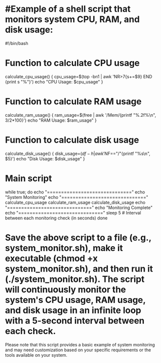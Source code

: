 #Example of a shell script that monitors system CPU, RAM, and disk usage:
=========================================================================
#!/bin/bash

# Function to calculate CPU usage
calculate_cpu_usage() {
  cpu_usage=$(top -bn1 | awk 'NR>7{s+=$9} END {print s "%"}')
  echo "CPU Usage: $cpu_usage"
}

# Function to calculate RAM usage
calculate_ram_usage() {
  ram_usage=$(free | awk '/Mem/{printf "%.2f%\n", $3/$2*100}')
  echo "RAM Usage: $ram_usage"
}

# Function to calculate disk usage
calculate_disk_usage() {
  disk_usage=$(df -h | awk '$NF=="/"{printf "%s\n", $5}')
  echo "Disk Usage: $disk_usage"
}

# Main script
while true; do
  echo "=============================="
  echo "System Monitoring"
  echo "=============================="
  calculate_cpu_usage
  calculate_ram_usage
  calculate_disk_usage
  echo "=============================="
  echo "Monitoring Complete"
  echo "=============================="
  sleep 5  # Interval between each monitoring check (in seconds)
done

# Save the above script to a file (e.g., system_monitor.sh), make it executable (chmod +x system_monitor.sh), and then run it (./system_monitor.sh). The script will continuously monitor the system's CPU usage, RAM usage, and disk usage in an infinite loop with a 5-second interval between each check.

Please note that this script provides a basic example of system monitoring and may need customization based on your specific requirements or the tools available on your system.
